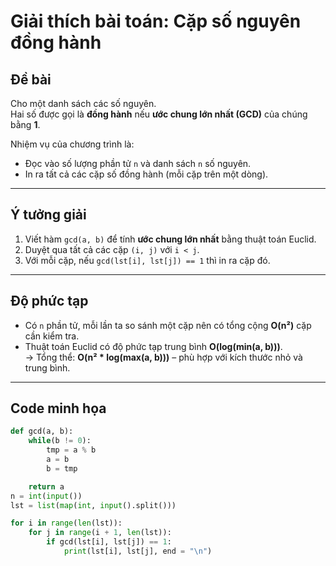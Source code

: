 # Giải thích bài toán: Cặp số nguyên đồng hành

## Đề bài
Cho một danh sách các số nguyên.  
Hai số được gọi là **đồng hành** nếu **ước chung lớn nhất (GCD)** của chúng bằng **1**.

Nhiệm vụ của chương trình là:
- Đọc vào số lượng phần tử `n` và danh sách `n` số nguyên.
- In ra tất cả các cặp số đồng hành (mỗi cặp trên một dòng).

---

## Ý tưởng giải
1. Viết hàm `gcd(a, b)` để tính **ước chung lớn nhất** bằng thuật toán Euclid.
2. Duyệt qua tất cả các cặp `(i, j)` với `i < j`.
3. Với mỗi cặp, nếu `gcd(lst[i], lst[j]) == 1` thì in ra cặp đó.

---

## Độ phức tạp
- Có `n` phần tử, mỗi lần ta so sánh một cặp nên có tổng cộng **O(n²)** cặp cần kiểm tra.
- Thuật toán Euclid có độ phức tạp trung bình **O(log(min(a, b)))**.  
→ Tổng thể: **O(n² * log(max(a, b)))** – phù hợp với kích thước nhỏ và trung bình.

---

## Code minh họa

```python
def gcd(a, b):
    while(b != 0):
        tmp = a % b
        a = b
        b = tmp

    return a
n = int(input())
lst = list(map(int, input().split()))

for i in range(len(lst)):
    for j in range(i + 1, len(lst)):
        if gcd(lst[i], lst[j]) == 1:
            print(lst[i], lst[j], end = "\n")
